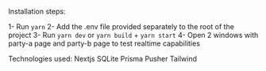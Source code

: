 Installation steps:

1- Run `yarn`
2- Add the .env file provided separately to the root of the project
3- Run `yarn dev` or `yarn build` + `yarn start`
4- Open 2 windows with party-a page and party-b page to test realtime capabilities

Technologies used:
Nextjs
SQLite
Prisma
Pusher
Tailwind
